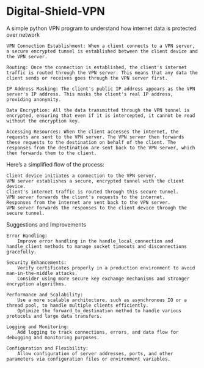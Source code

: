 # Digital-Shield-VPN
A simple python VPN  program to understand how internet data is protected over network



    VPN Connection Establishment: When a client connects to a VPN server, a secure encrypted tunnel is established between the client device and the VPN server.

    Routing: Once the connection is established, the client's internet traffic is routed through the VPN server. This means that any data the client sends or receives goes through the VPN server first.

    IP Address Masking: The client's public IP address appears as the VPN server's IP address. This masks the client's real IP address, providing anonymity.

    Data Encryption: All the data transmitted through the VPN tunnel is encrypted, ensuring that even if it is intercepted, it cannot be read without the encryption key.

    Accessing Resources: When the client accesses the internet, the requests are sent to the VPN server. The VPN server then forwards these requests to the destination on behalf of the client. The responses from the destination are sent back to the VPN server, which then forwards them to the client.

Here’s a simplified flow of the process:

    Client device initiates a connection to the VPN server.
    VPN server establishes a secure, encrypted tunnel with the client device.
    Client's internet traffic is routed through this secure tunnel.
    VPN server forwards the client's requests to the internet.
    Responses from the internet are sent back to the VPN server.
    VPN server forwards the responses to the client device through the secure tunnel.




Suggestions and Improvements

    Error Handling:
        Improve error handling in the handle_local_connection and handle_client methods to manage socket timeouts and disconnections gracefully.

    Security Enhancements:
        Verify certificates properly in a production environment to avoid man-in-the-middle attacks.
        Consider using more secure key exchange mechanisms and stronger encryption algorithms.

    Performance and Scalability:
        Use a more scalable architecture, such as asynchronous IO or a thread pool, to handle multiple clients efficiently.
        Optimize the forward_to_destination method to handle various protocols and large data transfers.

    Logging and Monitoring:
        Add logging to track connections, errors, and data flow for debugging and monitoring purposes.

    Configuration and Flexibility:
        Allow configuration of server addresses, ports, and other parameters via configuration files or environment variables.
